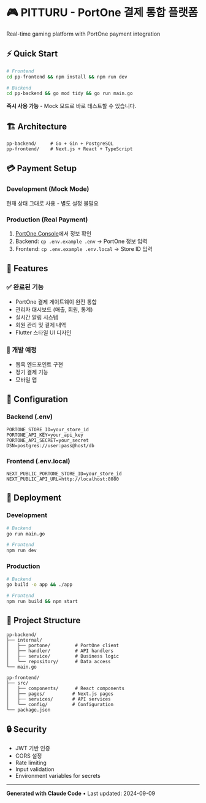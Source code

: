 # 🎮 PITTURU - PortOne 결제 통합 플랫폼

Real-time gaming platform with PortOne payment integration

## ⚡ Quick Start

```bash
# Frontend
cd pp-frontend && npm install && npm run dev

# Backend  
cd pp-backend && go mod tidy && go run main.go
```

**즉시 사용 가능** - Mock 모드로 바로 테스트할 수 있습니다.

## 🏗️ Architecture

```
pp-backend/     # Go + Gin + PostgreSQL
pp-frontend/    # Next.js + React + TypeScript  
```

## 💳 Payment Setup

### Development (Mock Mode)
현재 상태 그대로 사용 - 별도 설정 불필요

### Production (Real Payment)
1. [PortOne Console](https://admin.portone.io)에서 정보 확인
2. Backend: `cp .env.example .env` → PortOne 정보 입력
3. Frontend: `cp .env.example .env.local` → Store ID 입력

## 🎯 Features

### ✅ 완료된 기능
- PortOne 결제 게이트웨이 완전 통합
- 관리자 대시보드 (매출, 회원, 통계)
- 실시간 알림 시스템
- 회원 관리 및 결제 내역
- Flutter 스타일 UI 디자인

### 🚧 개발 예정
- 웹훅 엔드포인트 구현
- 정기 결제 기능
- 모바일 앱

## 🔧 Configuration

### Backend (.env)
```env
PORTONE_STORE_ID=your_store_id
PORTONE_API_KEY=your_api_key  
PORTONE_API_SECRET=your_secret
DSN=postgres://user:pass@host/db
```

### Frontend (.env.local)
```env
NEXT_PUBLIC_PORTONE_STORE_ID=your_store_id
NEXT_PUBLIC_API_URL=http://localhost:8080
```

## 🚀 Deployment

### Development
```bash
# Backend
go run main.go

# Frontend
npm run dev
```

### Production
```bash
# Backend
go build -o app && ./app

# Frontend  
npm run build && npm start
```

## 📁 Project Structure

```
pp-backend/
├── internal/
│   ├── portone/         # PortOne client
│   ├── handler/         # API handlers
│   ├── service/         # Business logic
│   └── repository/      # Data access
└── main.go

pp-frontend/
├── src/
│   ├── components/      # React components
│   ├── pages/          # Next.js pages
│   ├── services/       # API services
│   └── config/         # Configuration
└── package.json
```

## 🔒 Security

- JWT 기반 인증
- CORS 설정
- Rate limiting
- Input validation
- Environment variables for secrets

---

**Generated with Claude Code** • Last updated: 2024-09-09